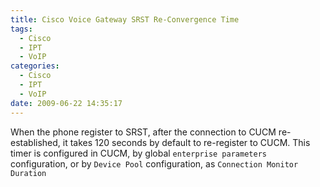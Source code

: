 ```yaml
---
title: Cisco Voice Gateway SRST Re-Convergence Time
tags:
  - Cisco
  - IPT
  - VoIP
categories:
  - Cisco
  - IPT
  - VoIP
date: 2009-06-22 14:35:17
---
```


When the phone register to SRST, after the connection to CUCM re-established, it takes 120 seconds by default to re-register to CUCM. This timer is configured in CUCM, by global `enterprise parameters` configuration, or by `Device Pool` configuration, as `Connection Monitor Duration`
